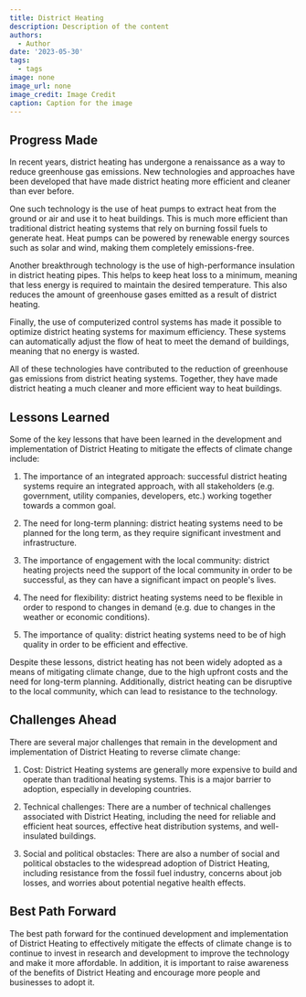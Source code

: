 ```yaml
---
title: District Heating
description: Description of the content
authors:
  - Author
date: '2023-05-30'
tags:
  - tags
image: none
image_url: none
image_credit: Image Credit
caption: Caption for the image
---
```


## Progress Made

In recent years, district heating has undergone a renaissance as a way to reduce greenhouse gas emissions. New technologies and approaches have been developed that have made district heating more efficient and cleaner than ever before.

One such technology is the use of heat pumps to extract heat from the ground or air and use it to heat buildings. This is much more efficient than traditional district heating systems that rely on burning fossil fuels to generate heat. Heat pumps can be powered by renewable energy sources such as solar and wind, making them completely emissions-free.

Another breakthrough technology is the use of high-performance insulation in district heating pipes. This helps to keep heat loss to a minimum, meaning that less energy is required to maintain the desired temperature. This also reduces the amount of greenhouse gases emitted as a result of district heating.

Finally, the use of computerized control systems has made it possible to optimize district heating systems for maximum efficiency. These systems can automatically adjust the flow of heat to meet the demand of buildings, meaning that no energy is wasted.

All of these technologies have contributed to the reduction of greenhouse gas emissions from district heating systems. Together, they have made district heating a much cleaner and more efficient way to heat buildings.

## Lessons Learned

Some of the key lessons that have been learned in the development and implementation of District Heating to mitigate the effects of climate change include:

1. The importance of an integrated approach: successful district heating systems require an integrated approach, with all stakeholders (e.g. government, utility companies, developers, etc.) working together towards a common goal.

2. The need for long-term planning: district heating systems need to be planned for the long term, as they require significant investment and infrastructure.

3. The importance of engagement with the local community: district heating projects need the support of the local community in order to be successful, as they can have a significant impact on people's lives.

4. The need for flexibility: district heating systems need to be flexible in order to respond to changes in demand (e.g. due to changes in the weather or economic conditions).

5. The importance of quality: district heating systems need to be of high quality in order to be efficient and effective.

Despite these lessons, district heating has not been widely adopted as a means of mitigating climate change, due to the high upfront costs and the need for long-term planning. Additionally, district heating can be disruptive to the local community, which can lead to resistance to the technology.

## Challenges Ahead

There are several major challenges that remain in the development and implementation of District Heating to reverse climate change:

1. Cost: District Heating systems are generally more expensive to build and operate than traditional heating systems. This is a major barrier to adoption, especially in developing countries.

2. Technical challenges: There are a number of technical challenges associated with District Heating, including the need for reliable and efficient heat sources, effective heat distribution systems, and well-insulated buildings.

3. Social and political obstacles: There are also a number of social and political obstacles to the widespread adoption of District Heating, including resistance from the fossil fuel industry, concerns about job losses, and worries about potential negative health effects.

## Best Path Forward

The best path forward for the continued development and implementation of District Heating to effectively mitigate the effects of climate change is to continue to invest in research and development to improve the technology and make it more affordable. In addition, it is important to raise awareness of the benefits of District Heating and encourage more people and businesses to adopt it.
